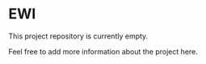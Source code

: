 # EWI

This project repository is currently empty.

Feel free to add more information about the project here.
